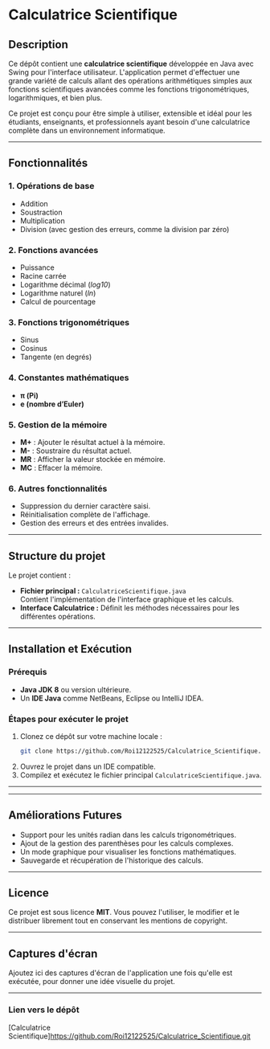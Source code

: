 # **Calculatrice Scientifique**

## **Description**
Ce dépôt contient une **calculatrice scientifique** développée en Java avec Swing pour l'interface utilisateur. L'application permet d'effectuer une grande variété de calculs allant des opérations arithmétiques simples aux fonctions scientifiques avancées comme les fonctions trigonométriques, logarithmiques, et bien plus.

Ce projet est conçu pour être simple à utiliser, extensible et idéal pour les étudiants, enseignants, et professionnels ayant besoin d'une calculatrice complète dans un environnement informatique.

---

## **Fonctionnalités**
### **1. Opérations de base**
- Addition
- Soustraction
- Multiplication
- Division (avec gestion des erreurs, comme la division par zéro)

### **2. Fonctions avancées**
- Puissance
- Racine carrée
- Logarithme décimal (*log10*)
- Logarithme naturel (*ln*)
- Calcul de pourcentage

### **3. Fonctions trigonométriques**
- Sinus
- Cosinus
- Tangente (en degrés)

### **4. Constantes mathématiques**
- **π (Pi)**
- **e (nombre d’Euler)**

### **5. Gestion de la mémoire**
- **M+** : Ajouter le résultat actuel à la mémoire.
- **M-** : Soustraire du résultat actuel.
- **MR** : Afficher la valeur stockée en mémoire.
- **MC** : Effacer la mémoire.

### **6. Autres fonctionnalités**
- Suppression du dernier caractère saisi.
- Réinitialisation complète de l'affichage.
- Gestion des erreurs et des entrées invalides.

---

## **Structure du projet**
Le projet contient :
- **Fichier principal :** `CalculatriceScientifique.java`  
  Contient l'implémentation de l'interface graphique et les calculs.
- **Interface Calculatrice :** Définit les méthodes nécessaires pour les différentes opérations.

---

## **Installation et Exécution**
### **Prérequis**
- **Java JDK 8** ou version ultérieure.
- Un **IDE Java** comme NetBeans, Eclipse ou IntelliJ IDEA.

### **Étapes pour exécuter le projet**
1. Clonez ce dépôt sur votre machine locale :
   ```bash
   git clone https://github.com/Roi12122525/Calculatrice_Scientifique.git
   ```
2. Ouvrez le projet dans un IDE compatible.
3. Compilez et exécutez le fichier principal `CalculatriceScientifique.java`.

---


---

## **Améliorations Futures**
- Support pour les unités radian dans les calculs trigonométriques.
- Ajout de la gestion des parenthèses pour les calculs complexes.
- Un mode graphique pour visualiser les fonctions mathématiques.
- Sauvegarde et récupération de l'historique des calculs.

---

## **Licence**
Ce projet est sous licence **MIT**. Vous pouvez l'utiliser, le modifier et le distribuer librement tout en conservant les mentions de copyright.  

---

## **Captures d'écran**
Ajoutez ici des captures d'écran de l'application une fois qu'elle est exécutée, pour donner une idée visuelle du projet.

--- 

### **Lien vers le dépôt**
[Calculatrice Scientifique]https://github.com/Roi12122525/Calculatrice_Scientifique.git
